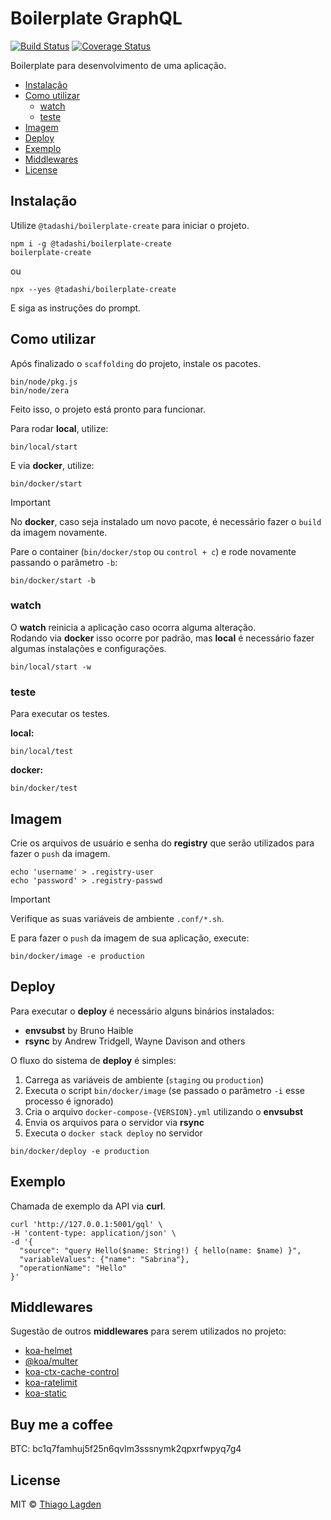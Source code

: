 # Boilerplate GraphQL

[![Build Status][ci-img]][ci]
[![Coverage Status][coveralls-img]][coveralls]

[ci-img]: https://github.com/lagden/boilerplate-gql/actions/workflows/nodejs.yml/badge.svg
[ci]: https://github.com/lagden/boilerplate-gql/actions/workflows/nodejs.yml
[coveralls-img]: https://coveralls.io/repos/github/lagden/boilerplate-gql/badge.svg?branch=main
[coveralls]: https://coveralls.io/github/lagden/boilerplate-gql?branch=main

Boilerplate para desenvolvimento de uma aplicação.

- [Instalação](#instalação)
- [Como utilizar](#como-utilizar)
  - [watch](#watch)
  - [teste](#teste)
- [Imagem](#imagem)
- [Deploy](#deploy)
- [Exemplo](#exemplo)
- [Middlewares](#middlewares)
- [License](#license)

## Instalação

Utilize `@tadashi/boilerplate-create` para iniciar o projeto.

```
npm i -g @tadashi/boilerplate-create
boilerplate-create
```

ou

```
npx --yes @tadashi/boilerplate-create
```

E siga as instruções do prompt.

## Como utilizar

Após finalizado o `scaffolding` do projeto, instale os pacotes.

```shell
bin/node/pkg.js
bin/node/zera
```

Feito isso, o projeto está pronto para funcionar.

Para rodar **local**, utilize:

```shell
bin/local/start
```

E via **docker**, utilize:

```shell
bin/docker/start
```

> [!IMPORTANT]  
> No **docker**, caso seja instalado um novo pacote, é necessário fazer o `build` da imagem novamente.

Pare o container (`bin/docker/stop` ou `control + c`) e rode novamente passando o parâmetro `-b`:

```shell
bin/docker/start -b
```

### watch

O **watch** reinicia a aplicação caso ocorra alguma alteração.  
Rodando via **docker** isso ocorre por padrão, mas **local** é necessário fazer algumas instalações e configurações.

```shell
bin/local/start -w
```

### teste

Para executar os testes.

**local:**

```shell
bin/local/test
```

**docker:**

```shell
bin/docker/test
```

## Imagem

Crie os arquivos de usuário e senha do **registry** que serão utilizados para fazer o `push` da imagem.

```shell
echo 'username' > .registry-user
echo 'password' > .registry-passwd
```

> [!IMPORTANT]  
> Verifique as suas variáveis de ambiente `.conf/*.sh`.

E para fazer o `push` da imagem de sua aplicação, execute:

```shell
bin/docker/image -e production
```

## Deploy

Para executar o **deploy** é necessário alguns binários instalados:

- **envsubst** by Bruno Haible
- **rsync** by Andrew Tridgell, Wayne Davison and others

O fluxo do sistema de **deploy** é simples:

1. Carrega as variáveis de ambiente (`staging` ou `production`)
2. Executa o script `bin/docker/image` (se passado o parâmetro `-i` esse processo é ignorado)
3. Cria o arquivo `docker-compose-{VERSION}.yml` utilizando o **envsubst**
4. Envia os arquivos para o servidor via **rsync**
5. Executa o `docker stack deploy` no servidor

```shell
bin/docker/deploy -e production
```

## Exemplo

Chamada de exemplo da API via **curl**.

```shell
curl 'http://127.0.0.1:5001/gql' \
-H 'content-type: application/json' \
-d '{
  "source": "query Hello($name: String!) { hello(name: $name) }",
  "variableValues": {"name": "Sabrina"},
  "operationName": "Hello"
}'
```

## Middlewares

Sugestão de outros **middlewares** para serem utilizados no projeto:

- [koa-helmet](https://github.com/venables/koa-helmet)
- [@koa/multer](https://github.com/koajs/multer)
- [koa-ctx-cache-control](https://github.com/koajs/ctx-cache-control)
- [koa-ratelimit](https://github.com/koajs/ratelimit)
- [koa-static](https://github.com/koajs/static)

## Buy me a coffee

BTC: bc1q7famhuj5f25n6qvlm3sssnymk2qpxrfwpyq7g4

## License

MIT © [Thiago Lagden](https://github.com/lagden)
